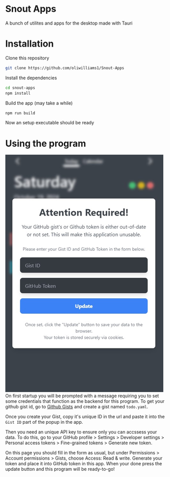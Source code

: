# Snout Apps

A bunch of utilites and apps for the desktop made with Tauri

# Installation

Clone this repository

``` bash
git clone https://github.com/oliwilliams1/Snout-Apps
```

Install the dependencies

``` bash
cd snout-apps
npm install
```

Build the app (may take a while)

``` bash
npm run build
```

Now an setup executable should be ready

# Using the program
![Demo.jpg](.media/img_0.jpeg)
On first startup you will be prompted with a message requiring you to set some credentials that function as the backend for this program.
To get your github gist id, go to [Github Gists](https://gist.github.com) and create a gist named ```todo.yaml```.

Once you create your Gist, copy it's unique ID in the url and paste it into the ```Gist ID``` part of the popup in the app.

Then you need an unique API key to ensure only you can accssess your data. To do this, go to your GitHub profile > Settings > Developer settings > Personal access tokens > Fine-grained tokens > Generate new token.

On this page you should fill in the form as usual, but under Permissions > Account permissions > Gists, choose Access: Read & write. Generate your token and place it into GitHub token in this app. When your done press the update button and this program will be ready-to-go!